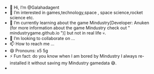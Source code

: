 - 👋 Hi, I’m @Galahadagent
- 👀 I’m interested in games,technology,space , space science,rocket science etc.
- 🌱 I’m currently learning about the game Mindustry[Developer: Anuken (for more information about the game Mindustry check out " mindustrygame.github.io ")] but not in real life 💀.
- 💞️ I’m looking to collaborate on ...
- 📫 How to reach me ...
- 😄 Pronouns: x5 5g
- ⚡ Fun fact: do you know when I am bored by Mindustry I always re-installed it without saving my Mindustry gamedata 😅. 
- 

<!---
Galahadagent/Galahadagent is a ✨ special ✨ repository because its `README.md` (this file) appears on your GitHub profile.
You can click the Preview link to take a look at your changes.
--->
